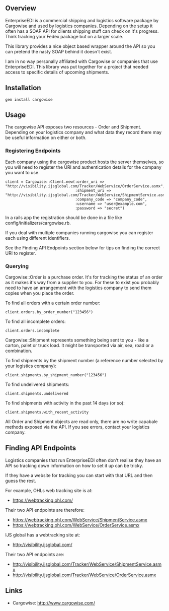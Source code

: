 ## Overview

EnterpriseEDI is a commercial shipping and logistics software package by
Cargowise and used by logistics companies. Depending on the setup it often has
a SOAP API for clients shipping stuff can check on it's progress. Think
tracking your Fedex package but on a larger scale.

This library provides a nice object based wrapper around the API so you can
pretend the nasty SOAP behind it doesn't exist.

I am in no way personally affiliated with Cargowise or companies that use
EnterpriseEDI. This library was put together for a project that needed access
to specific details of upcoming shipments.

## Installation

    gem install cargowise

## Usage

The cargowise API exposes two resources - Order and Shipment. Depending on your
logistics company and what data they record there may be useful information on
either or both.

### Registering Endpoints

Each company using the cargowise product hosts the server themselves, so you will
need to register the URI and authentication details for the company you want to use.

    client = Cargowise::Client.new(:order_uri => "http://visibility.ijsglobal.com/Tracker/WebService/OrderService.asmx",
                                   :shipment_uri => "http://visibility.ijsglobal.com/Tracker/WebService/ShipmentService.asmx",
                                   :company_code => "company_code",
                                   :username => "user@example.com",
                                   :password => "secret")

In a rails app the registration should be done in a file like
config/initializers/cargowise.rb.

If you deal with multiple companies running cargowise you can register each using
different identifiers.

See the Finding API Endpoints section below for tips on finding the correct URI
to register.

### Querying

Cargowise::Order is a purchase order. It's for tracking the status of an order
as it makes it's way from a supplier to you. For these to exist you probably need to
have an arrangement with the logistics company to send them copies when you place
the order.

To find all orders with a certain order number:

    client.orders.by_order_number("123456")

To find all incomplete orders:

    client.orders.incomplete

Cargowise::Shipment represents something being sent to you - like a carton,
palet or truck load. It might be transported via air, sea, road or a combination.

To find shipments by the shipment number (a reference number selected by your logistics
company):

    client.shipments.by_shipment_number("123456")

To find undelivered shipments:

    client.shipments.undelivered

To find shipments with activity in the past 14 days (or so):

    client.shipments.with_recent_activity

All Order and Shipment objects are read only, there are no write capabale
methods exposed via the API. If you see errors, contact your logistics company.

## Finding API Endpoints

Logistics companies that run EnterpriseEDI often don't realise they have an API
so tracking down information on how to set it up can be tricky.

If they have a website for tracking you can start with that URL and then guess
the rest.

For example, OHLs web tracking site is at:

* https://webtracking.ohl.com/

Their two API endpoints are therefore:

* https://webtracking.ohl.com/WebService/ShipmentService.asmx
* https://webtracking.ohl.com/WebService/OrderService.asmx

IJS global has a webtracking site at:

* http://visibility.ijsglobal.com/

Their two API endpoints are:

* http://visibility.ijsglobal.com/Tracker/WebService/ShipmentService.asmx
* http://visibility.ijsglobal.com/Tracker/WebService/OrderService.asmx

## Links

* Cargowise: http://www.cargowise.com/
